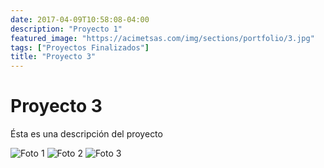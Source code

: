 ```yaml
---
date: 2017-04-09T10:58:08-04:00
description: "Proyecto 1"
featured_image: "https://acimetsas.com/img/sections/portfolio/3.jpg"
tags: ["Proyectos Finalizados"]
title: "Proyecto 3"
---
```


# Proyecto 3

Ésta es una descripción del proyecto

![Foto 1](https://acimetsas.com/img/sections/portfolio/1.jpg)
![Foto 2](https://acimetsas.com/img/sections/portfolio/2.jpg)
![Foto 3](https://acimetsas.com/img/sections/portfolio/3.jpg)